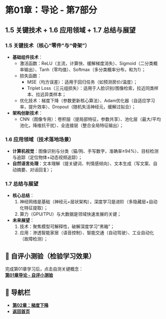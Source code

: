 # 第01章：导论 - 第7部分
## 1.5 关键技术 + 1.6 应用领域 + 1.7 总结与展望  
### 1.5 关键技术（核心“零件”与“骨架”）  
- **基础组件技术**：  
  - 激活函数：ReLU（主流，计算快、缓解梯度消失）、Sigmoid（二分类概率输出）、Tanh（零均值）、Softmax（多分类概率分布，和为1）；  
  - 损失函数：  
    - MSE（均方误差）：适用于回归任务（如预测房价/温度）；
    - Triplet Loss（三元组损失）：适用于人脸识别/图像检索，拉近同类样本、拉远异类样本；  
  - 优化技术：梯度下降（参数更新核心算法）、Adam优化器（自适应学习率，提升效率）、Dropout（随机失活神经元，缓解过拟合）；  
- **架构创新技术**：  
  - CNN（图像专用）：卷积层（提局部特征，参数共享）、池化层（最大/平均池化，降维抗干扰）、全连接层（整合全局特征输出）；  


### 1.6 应用领域（技术落地场景）  
- **计算机视觉**：图像识别与分类（猫/狗、手写数字，准确率≥94%）、目标检测与追踪（定位物体+动态视频追踪）；  
- **自然语言处理**：文本理解（提关键词、判情感倾向）、文本生成（写文案、自动摘要、对话回复）；  


### 1.7 总结与展望  
- **核心总结**：  
  1. 神经网络是基础（神经元+层状架构），深度学习是进阶（多隐藏层+自动化特征提取）；  
  2. 算力（GPU/TPU）与大数据是领域快速发展的关键；  
- **未来展望**：  
  1. 技术：聚焦模型可解释性，破解深度学习“黑箱”；  
  2. 应用：渗透智能家居（语音控制）、智能交通（自动驾驶）、工业自动化（故障检测）；  


## 📝 自评小测验（检验学习效果）  
完成第01章学习后，点击自测关键概念：  
**[第01章导论 - 自评小测验](question01.md)**  

## 🚀 导航栏  
- **[第02章：梯度下降](../Chapter02/chapter02_gradient_descent.md)**  
- **[返回首页](../../index.md)**
